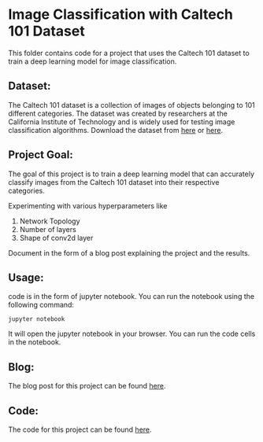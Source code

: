 # Image Classification with Caltech 101 Dataset

This folder contains code for a project that uses the Caltech 101 dataset to train a deep learning model for image classification.

## Dataset:

 The Caltech 101 dataset is a collection of images of objects belonging to 101 different categories. The dataset was created by researchers at the California Institute of Technology and is widely used for testing image classification algorithms. Download the dataset from [here](https://www.kaggle.com/datasets/maricinnamon/caltech101-airplanes-motorbikes-schooners) or [here](/datasets/caltech101_classification.zip).

 ## Project Goal:

The goal of this project is to train a deep learning model that can accurately classify images from the Caltech 101 dataset into their respective categories. 

Experimenting with various hyperparameters like
1. Network Topology
2. Number of layers
3. Shape of conv2d layer

Document in the form of a blog post explaining the project and the results.

## Usage:

code is in the form of jupyter notebook. You can run the notebook using the following command:

    jupyter notebook

It will open the jupyter notebook in your browser. You can run the code cells in the notebook.

## Blog:

The blog post for this project can be found [here](1.%20Image%20Classification-Caltech101%20dataset/1.Image%20Classification-Caltech101%20dataset).

## Code:

The code for this project can be found [here](1.%20Image%20Classification-Caltech101%20dataset/Image%20Classification%20-%20Caltech101%20Dataset.html).